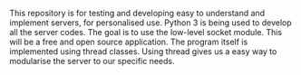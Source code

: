 This repository is for testing and developing easy to understand and implement servers, for personalised use. Python 3 is being used to develop all the server codes. The goal is to use the low-level socket module. This will be a free and open source application. The program itself is implemented using thread classes. Using thread gives us a easy way to modularise the server to our specific needs. 

